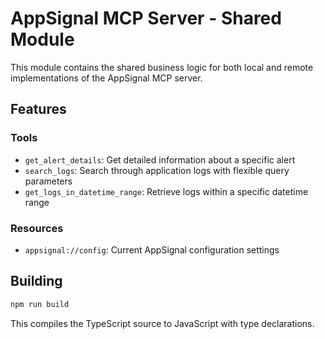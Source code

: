 # AppSignal MCP Server - Shared Module

This module contains the shared business logic for both local and remote implementations of the AppSignal MCP server.

## Features

### Tools

- `get_alert_details`: Get detailed information about a specific alert
- `search_logs`: Search through application logs with flexible query parameters
- `get_logs_in_datetime_range`: Retrieve logs within a specific datetime range

### Resources

- `appsignal://config`: Current AppSignal configuration settings

## Building

```bash
npm run build
```

This compiles the TypeScript source to JavaScript with type declarations.
